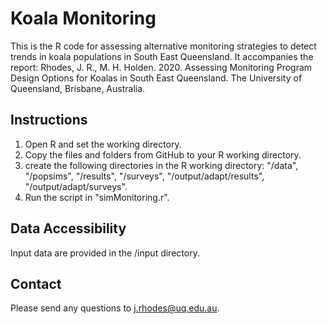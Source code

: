 # Koala Monitoring
This is the R code for assessing alternative monitoring strategies to detect trends in koala populations in South East Queensland.
It accompanies the report: Rhodes, J. R., M. H. Holden. 2020. Assessing Monitoring Program Design Options for Koalas in South East Queensland. The University of Queensland, Brisbane, Australia.

## Instructions
1. Open R and set the working directory.
2. Copy the files and folders from GitHub to your R working directory.
3. create the following directories in the R working directory: "/data", "/popsims", "/results", "/surveys", "/output/adapt/results", "/output/adapt/surveys".      
4. Run the script in "simMonitoring.r".  

## Data Accessibility
Input data are provided in the /input directory.

## Contact
Please send any questions to j.rhodes@uq.edu.au.
